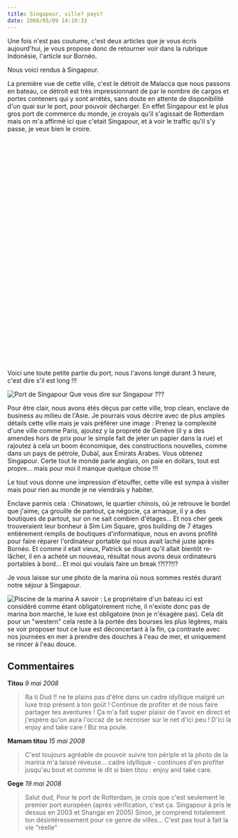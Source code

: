 ```yaml
---
title: Singapour, ville? pays?
date: 2008/05/09 14:10:33
---
```


Une fois n'est pas coutume, c'est deux articles que je vous écris aujourd'hui, je vous propose donc de retourner voir dans la rubrique Indonésie, l'article sur Bornéo.

Nous voici rendus à Singapour.

La première vue de cette ville, c'est le détroit de Malacca que nous passons en bateau, ce détroit est très impressionnant de par le nombre de cargos et portes conteners qui y sont arrétés, sans doute en attente de disponibilité d'un quai sur le port, pour pouvoir décharger. En effet Singapour est le plus gros port de commerce du monde, je croyais qu'il s'agissait de Rotterdam mais on m'a affirmé ici que c'etait Singapour, et à voir le traffic qu'il s'y passe, je veux bien le croire.

<div><object width="640" height="505"><param name="movie" value="http://www.dailymotion.com/swf/x5d3be&v3=1&related=1"></param><param name="allowFullScreen" value="true"></param><param name="allowScriptAccess" value="always"></param><embed src="http://www.dailymotion.com/swf/x5d3be&v3=1&related=1" type="application/x-shockwave-flash" width="640" height="505" allowFullScreen="true" allowScriptAccess="always"></embed></object></div>

Voici une toute petite partie du port, nous l'avons longé durant 3 heure, c'est dire s'il est long !!!

![Port de Singapour ](blog/Singapour-ville-pays/1210333644359c.jpg "Port de Singapour ")
Que vous dire sur Singapour ???

Pour être clair, nous avons étés déçus par cette ville, trop clean, enclave de business au milieu de l'Asie. Je pourrais vous décrire avec de plus amples détails cette ville mais je vais préférer une image : Prenez la complexité d'une ville comme Paris, ajoutez y la propreté de Genève (il y a des amendes hors de prix pour le simple fait de jeter un papier dans la rue) et rajoutez à cela un boom économique, des constructions nouvelles, comme dans un pays de pétrole, Dubaï, aux Emirats Arabes. Vous obtenez Singapour. Certe tout le monde parle anglais, on paie en dollars, tout est propre... mais pour moi il manque quelque chose !!!

Le tout vous donne une impression d'étouffer, cette ville est sympa à visiter mais pour rien au monde je ne viendrais y habiter.

Enclave parmis cela : Chinatown, le quartier chinois, où je retrouve le bordel que j'aime, ça grouille de partout, ça négocie, ça arnaque, il y a des boutiques de partout, sur on ne sait combien d'étages... Et nos cher geek trouveraient leur bonheur à Sim Lim Square, gros building de 7 étages entièrement remplis de boutiques d'informatique, nous en avons profité pour faire réparer l'ordinateur portable qui nous avait laché juste après Bornéo. Et comme il etait vieux, Patrick se disant qu'il allait bientôt re-lâcher, il en a acheté un nouveau, résultat nous avons deux ordinateurs portables à bord... Et moi qui voulais faire un break !?!??!!?

Je vous laisse sur une photo de la marina où nous sommes restés durant notre séjour à Singapour.

![Piscine de la marina ](blog/Singapour-ville-pays/1210345462qOEk.jpg "Piscine de la marina ")
A savoir : Le propriétaire d'un bateau ici est considéré comme étant obligatoirement riche, il n'existe donc pas de marina bon marché, le luxe est obligatoire (non je n'éxagère pas). Cela dit pour un "western" cela reste à la portée des bourses les plus légères, mais se voir proposer tout ce luxe est déconcertant à la fin, ça contraste avec nos journées en mer à prendre des douches à l'eau de mer, et uniquement se rincer à l'eau douce.

## Commentaires

__Titou__ _9 mai 2008_
> Ra ti Dud !! ne te plains pas d'être dans un cadre idyllique malgré un luxe trop présent à ton goût ! Continue de profiter et de nous faire partager tes aventures ! Ça m'a fait super plaisir de t'avoir en direct et j'espère qu'on aura l'occaz de se recroiser sur le net d'ici peu ! D'ici la enjoy and take care !
Biz ma poule.

__Mamam titou__ _15 mai 2008_
> C'est toujours agréable de pouvoir suivre ton périple et la photo de la marina m'a laissé réveuse... cadre idyllique - continues d'en profiter jusqu'au bout et comme le dit si bien titou : enjoy and take care.

__Gege__ _19 mai 2008_
> Salut dud,
Pour le port de Rotterdam, je crois que c'est seulement le premier port européen (après vérification, c'est ça. Singapour à pris le dessus en 2003 et Shangai en 2005)
Sinon, je comprend totalement ton désintéressement pour ce genre de villes...
C'est pas tout à fait la vie "réelle"

